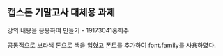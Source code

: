 ## 캡스톤 기말고사 대체용 과제


강의 내용을 응용하여 만들기 - 19173041홍희주

   공통적으로 보라색 톤으로 색을 입혔고 폰트를 추가하여 font.family를 사용하였다.


